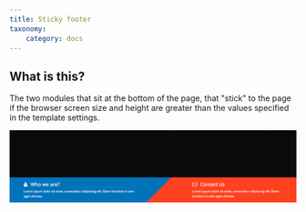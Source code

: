 ```yaml
---
title: Sticky footer
taxonomy:
    category: docs
---
```


## What is this?
The two modules that sit at the bottom of the page, that "stick" to the page if the browser screen size and height are greater than the values specified in the template settings.

![Sticky](/images/sticky/sticky.png)
